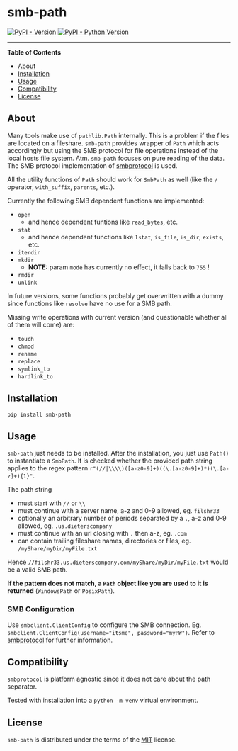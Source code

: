 # smb-path

[![PyPI - Version](https://img.shields.io/pypi/v/smb-path.svg)](https://pypi.org/project/smb-path)
[![PyPI - Python Version](https://img.shields.io/pypi/pyversions/smb-path.svg)](https://pypi.org/project/smb-path)

-----

**Table of Contents**

- [About](#about)
- [Installation](#installation)
- [Usage](#usage)
- [Compatibility](#compatibility)
- [License](#license)

## About

Many tools make use of `pathlib.Path` internally. This is a problem if the files are located on a fileshare. `smb-path` provides wrapper of `Path` which acts accordingly but using the SMB protocol for file operations instead of the local hosts file system. Atm. `smb-path` focuses on pure reading of the data. The SMB protocol implementation of [smbprotocol](https://pypi.org/project/smbprotocol/) is used.

All the utility functions of `Path` should work for `SmbPath` as well (like the `/` operator, `with_suffix`, `parents`, etc.).

Currently the following SMB dependent functions are implemented:

- `open`
  - and hence dependent funtions like `read_bytes`, etc.
- `stat`
  - and hence dependent functions like `lstat`, `is_file`, `is_dir`, `exists`, etc.
- `iterdir`
- `mkdir`
  - **NOTE:** param `mode` has currently no effect, it falls back to `755` !
- `rmdir`
- `unlink`

In future versions, some functions probably get overwritten with a dummy since functions like `resolve` have no use for a SMB path.

Missing write operations with current version (and questionable whether all of them will come) are:

- `touch`
- `chmod`
- `rename`
- `replace`
- `symlink_to`
- `hardlink_to`

## Installation

```console
pip install smb-path
```

## Usage

`smb-path` just needs to be installed. After the installation, you just use `Path()` to instantiate a `SmbPath`. It is checked whether the provided path string applies to the regex pattern `r"(//|\\\\)([a-z0-9]+)((\.[a-z0-9]+)*)(\.[a-z]+){1}"`.

The path string

- must start with `//` or `\\`
- must continue with a server name, a-z and 0-9 allowed, eg. `filshr33`
- optionally an arbitrary number of periods separated by a `.`, a-z and 0-9 allowed, eg. `.us.dieterscompany`
- must continue with an url closing with `.` then a-z, eg. `.com`
- can contain trailing fileshare names, directories or files, eg. `/myShare/myDir/myFile.txt`

Hence `//filshr33.us.dieterscompany.com/myShare/myDir/myFile.txt` would be a valid SMB path.

**If the pattern does not match, a `Path` object like you are used to it is returned** (`WindowsPath` or `PosixPath`).

### SMB Configuration

Use `smbclient.ClientConfig` to configure the SMB connection. Eg. `smbclient.ClientConfig(username="itsme", password="myPW")`. Refer to [smbprotocol](https://pypi.org/project/smbprotocol/) for further information.

## Compatibility

`smbprotocol` is platform agnostic since it does not care about the path separator.

Tested with installation into a `python -m venv` virtual environment.

## License

`smb-path` is distributed under the terms of the [MIT](https://spdx.org/licenses/MIT.html) license.
